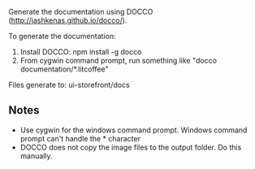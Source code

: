 Generate the documentation using DOCCO (http://jashkenas.github.io/docco/).

To generate the documentation:

1. Install DOCCO: npm install -g docco
2. From cygwin command prompt, run something like "docco documentation/*.litcoffee"

Files generate to: ui-storefront/docs


Notes
----
- Use cygwin for the windows command prompt. Windows command prompt can't handle the * character
- DOCCO does not copy the image files to the output folder. Do this manually.
